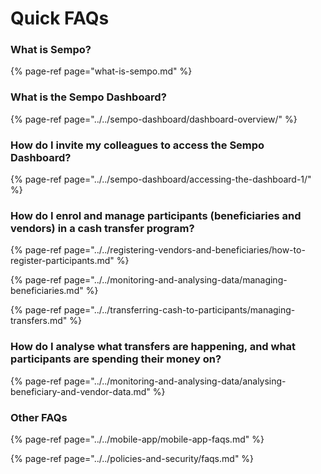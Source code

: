 # Quick FAQs

### What is Sempo?

{% page-ref page="what-is-sempo.md" %}

### What is the Sempo Dashboard?

{% page-ref page="../../sempo-dashboard/dashboard-overview/" %}

### How do I invite my colleagues to access the Sempo Dashboard?

{% page-ref page="../../sempo-dashboard/accessing-the-dashboard-1/" %}

### How do I enrol and manage participants \(beneficiaries and vendors\) in a cash transfer program?

{% page-ref page="../../registering-vendors-and-beneficiaries/how-to-register-participants.md" %}

{% page-ref page="../../monitoring-and-analysing-data/managing-beneficiaries.md" %}

{% page-ref page="../../transferring-cash-to-participants/managing-transfers.md" %}

### How do I analyse what transfers are happening, and what participants are spending their money on?

{% page-ref page="../../monitoring-and-analysing-data/analysing-beneficiary-and-vendor-data.md" %}



### Other FAQs

{% page-ref page="../../mobile-app/mobile-app-faqs.md" %}

{% page-ref page="../../policies-and-security/faqs.md" %}




